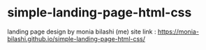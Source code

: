 # simple-landing-page-html-css
landing page design by monia bilashi (me)
site link : https://monia-bilashi.github.io/simple-landing-page-html-css/
